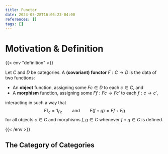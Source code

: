 ```yaml
---
title: Functor
date: 2024-05-28T16:05:23-04:00
references: []
tags: []
---
```


# Motivation & Definition

{{< env "definition" >}}

Let $C$ and $D$ be categories. A **(covariant) functor** $F:C\to D$ is the data of two functions:
* An **object** function, assigning some $Fc\in D$ to each $c\in C$, and
* A **morphism** function, assigning some $Ff:Fc\to Fc'$ to each $f:c\to c'$,

interacting in such a way that
$$\begin{equation}
    F1_c=1_{Fc}\ \ \ \ \ \ \ \ \textrm{and}\ \ \ \ \ \ \ \ F(f\circ g)=Ff\circ Fg
\end{equation}$$
for all objects $c\in C$ and morphisms $f,g\in C$ whenever $f\circ g\in C$ is defined.

{{< /env >}}

## The Category of Categories
